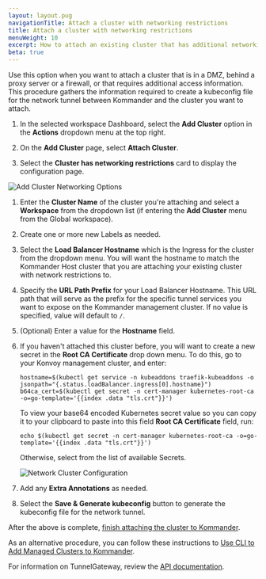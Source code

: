 ```yaml
---
layout: layout.pug
navigationTitle: Attach a cluster with networking restrictions
title: Attach a cluster with networking restrictions
menuWeight: 10
excerpt: How to attach an existing cluster that has additional networking restrictions
beta: true
---
```


Use this option when you want to attach a cluster that is in a DMZ, behind a proxy server or a firewall, or that requires additional access information. This procedure gathers the information required to create a kubeconfig file for the network tunnel between Kommander and the cluster you want to attach.

1. In the selected workspace Dashboard, select the **Add Cluster** option in the **Actions** dropdown menu at the top right.

1. On the **Add Cluster** page, select **Attach Cluster**.

1. Select the **Cluster has networking restrictions** card to display the configuration page.

![Add Cluster Networking Options](/dkp/kommander/1.4/img/cluster-has-networking-restrictions.png)

1. Enter the **Cluster Name** of the cluster you're attaching and select a **Workspace** from the dropdown list (if entering the **Add Cluster** menu from the Global workspace).

1. Create one or more new Labels as needed.

1. Select the **Load Balancer Hostname** which is the Ingress for the cluster from the dropdown menu. You will want the hostname to match the Kommander Host cluster that you are attaching your existing cluster with network restrictions to. 

1. Specify the **URL Path Prefix** for your Load Balancer Hostname. This URL path that will serve as the prefix for the specific tunnel services you want to expose on the Kommander management cluster. If no value is specified, value will default to `/`.

1. (Optional) Enter a value for the **Hostname** field.

1. If you haven't attached this cluster before, you will want to create a new secret in the **Root CA Certificate** drop down menu. To do this, go to your Konvoy management cluster, and enter:

   ```shell
   hostname=$(kubectl get service -n kubeaddons traefik-kubeaddons -o jsonpath="{.status.loadBalancer.ingress[0].hostname}")
   b64ca_cert=$(kubectl get secret -n cert-manager kubernetes-root-ca -o=go-template='{{index .data "tls.crt"}}')
   ```

   To view your base64 encoded Kubernetes secret value so you can copy it to your clipboard to paste into this field **Root CA Certificate** field, run:

   ```shell
   echo $(kubectl get secret -n cert-manager kubernetes-root-ca -o=go-template='{{index .data "tls.crt"}}')
   ```

   Otherwise, select from the list of available Secrets.

   ![Network Cluster Configuration](/dkp/kommander/1.4/img/attach-network-restrict-cluster-tunnel-config.png)

1. Add any **Extra Annotations** as needed.

1. Select the **Save & Generate kubeconfig** button to generate the kubeconfig file for the network tunnel.

After the above is complete, [finish attaching the cluster to Kommander][finish-attaching-cluster].

As an alternative procedure, you can follow these instructions to [Use CLI to Add Managed Clusters to Kommander][tunnel-cli].

For information on TunnelGateway, review the [API documentation][tunnel-gateway-api-docs].

[finish-attaching-cluster]: /dkp/kommander/1.4/clusters/attach-cluster/finish-attaching-cluster/
[tunnel-cli]: /dkp/kommander/1.4/clusters/tunnel-cli/
[tunnel-gateway-api-docs]: /dkp/kommander/1.4/clusters/tunnel-cli/api-reference
